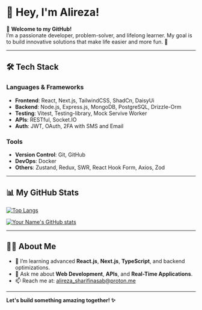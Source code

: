 # 👋 Hey, I'm Alireza!

🌟 **Welcome to my GitHub!**  
I’m a passionate developer, problem-solver, and lifelong learner. My goal is to build innovative solutions that make life easier and more fun. 🚀  

---

## 🛠️ Tech Stack

### Languages & Frameworks
- **Frontend**: React, Next.js, TailwindCSS, ShadCn, DaisyUi
- **Backend**: Node.js, Express.js, MongoDB, PostgreSQL, Drizzle-Orm  
- **Testing**: Vitest, Testing-library, Mock Servive Worker  
- **APIs**: RESTful, Socket.IO  
- **Auth**: JWT, OAuth, 2FA with SMS and Email  

### Tools
- **Version Control**: Git, GitHub  
- **DevOps**: Docker
- **Others**: Zustand, Redux, SWR, React Hook Form, Axios, Zod

---

## 📊 My GitHub Stats

[![Top Langs](https://github-readme-stats.vercel.app/api/top-langs/?username=alirezashn79&layout=compact&theme=radical)](https://github.com/alirezashn79)

[![Your Name's GitHub stats](https://github-readme-stats.vercel.app/api?username=alirezashn79&show_icons=true&theme=radical)](https://github.com/alirezashn79)

---

## 👨‍💻 About Me

- 🌱 I’m learning advanced **React.js**, **Next.js**, **TypeScript**, and backend optimizations.
- 💬 Ask me about **Web Development**, **APIs**, and **Real-Time Applications**.
- 📫 Reach me at: [alireza_sharifinasab@proton.me](mailto:alireza_sharifinasab@proton.me)  

---

**Let's build something amazing together! ✨**  

